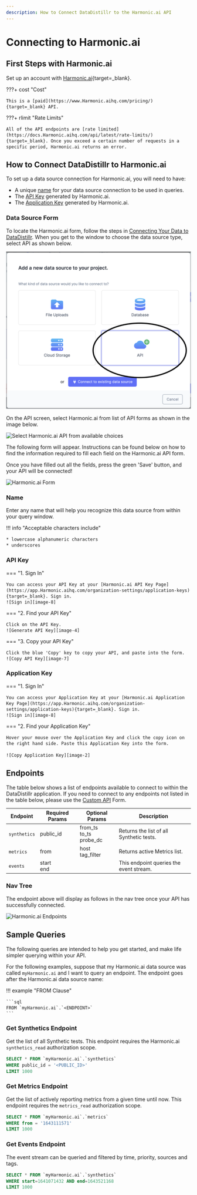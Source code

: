 ```yaml
---
description: How to Connect DataDistillr to the Harmonic.ai API
---
```


# Connecting to Harmonic.ai

## First Steps with Harmonic.ai
Set up an account with [Harmonic.ai](https://console.harmonic.ai/signup){target=_blank}.

???+ cost "Cost"

    This is a [paid](https://www.Harmonic.aihq.com/pricing/){target=_blank} API. 


???+ rlimit "Rate Limits"

    All of the API endpoints are [rate limited](https://docs.Harmonic.aihq.com/api/latest/rate-limits/){target=_blank}. Once you exceed a certain number of requests in a specific period, Harmonic.ai returns an error.

## How to Connect DataDistillr to Harmonic.ai
To set up a data source connection for Harmonic.ai, you will need to have:

- A unique [name](#name) for your data source connection to be used in queries.
- The [API Key](#api-key) generated by Harmonic.ai.
- The [Application Key](#application-key) generated by Harmonic.ai.



### Data Source Form

To locate the Harmonic.ai form, follow the steps in [Connecting Your Data to DataDistillr](../../). When you get to the window to choose the data source type, select API as shown below.&#x20;

![Select API from the available choices][image-5]

On the API screen, select Harmonic.ai from list of API forms as shown in the image below.

![Select Harmonic.ai API from available choices][image-6]

The following form will appear. Instructions can be found below on how to find the information required to fill each field on the Harmonic.ai API form.

Once you have filled out all the fields, press the green 'Save' button, and your API will be connected!

![Harmonic.ai Form][image-1]

### Name

Enter any name that will help you recognize this data source from within your query window. &#x20;

!!! info "Acceptable characters include"

    * lowercase alphanumeric characters
    * underscores

### API Key

=== "1. Sign In"

    You can access your API Key at your [Harmonic.ai API Key Page](https://app.Harmonic.aihq.com/organization-settings/application-keys){target=_blank}. Sign in.
    ![Sign in][image-8]

=== "2. Find your API Key"

    Click on the API Key.
    ![Generate API Key][image-4]

=== "3. Copy your API Key"

    Click the blue 'Copy' key to copy your API, and paste into the form.
    ![Copy API Key][image-7]

### Application Key

=== "1. Sign In"

    You can access your Application Key at your [Harmonic.ai Application Key Page](https://app.Harmonic.aihq.com/organization-settings/application-keys){target=_blank}. Sign in.
    ![Sign in][image-8]

=== "2. Find your Application Key"

    Hover your mouse over the Application Key and click the copy icon on the right hand side. Paste this Application Key into the form.
    
    ![Copy Application Key][image-2]


## Endpoints

The table below shows a list of endpoints available to connect to within the DataDistillr application. If you need to connect to any endpoints not listed in the table below, please use the [Custom API](custom-apis.md) Form.

| Endpoint     | Required Params | Optional  Params             | Description                              |
|--------------|-----------------|------------------------------|------------------------------------------|
| `synthetics` | public_id       | from_ts<br>to_ts<br>probe_dc | Returns the list of all Synthetic tests. |
| `metrics`    | from            | host<br>tag_filter           | Returns active Metrics list.             |
| `events`     | start<br>end    |                              | This endpoint queries the event stream.  |


### Nav Tree

The endpoint above will display as follows in the nav tree once your API has successfully connected.

![Harmonic.ai Endpoints][image-3]

## Sample Queries

The following queries are intended to help you get started, and make life simpler querying within your API.

For the following examples, suppose that my Harmonic.ai data source was called `myHarmonic.ai` and I want to query an endpoint. The endpoint goes after the Harmonic.ai data source name:

!!! example "FROM Clause"

    ```sql
    FROM `myHarmonic.ai`.`<ENDPOINT>`
    ```

### Get Synthetics Endpoint

Get the list of all Synthetic tests. This endpoint requires the Harmonic.ai `synthetics_read` authorization scope.

```sql
SELECT * FROM `myHarmonic.ai`.`synthetics`
WHERE public_id = '<PUBLIC_ID>'
LIMIT 1000
```

### Get Metrics Endpoint

Get the list of actively reporting metrics from a given time until now. This endpoint requires the `metrics_read` authorization scope.

```sql
SELECT * FROM `myHarmonic.ai`.`metrics`
WHERE from = '1643111571'
LIMIT 1000
```

### Get Events Endpoint

The event stream can be queried and filtered by time, priority, sources and tags.

```sql
SELECT * FROM `myHarmonic.ai`.`synthetics`
WHERE start=1641071432 AND end=1643521168
LIMIT 1000
```


[image-1]: ../../img/api/Harmonic.ai/Harmonic.ai-form.png
[image-2]: ../../img/api/Harmonic.ai/Harmonic.ai-application-key.png
[image-3]: ../../img/api/Harmonic.ai/Harmonic.ai-endpoints.png
[image-4]: ../../img/api/Harmonic.ai/Harmonic.ai-api.png
[image-5]: ../../img/api/add-api.png
[image-6]: ../../img/api/Harmonic.ai/Harmonic.ai-datasource.jpeg
[image-7]: ../../img/api/Harmonic.ai/Harmonic.ai-api-copy.png
[image-8]: ../../img/api/Harmonic.ai/Harmonic.ai-signin.png
